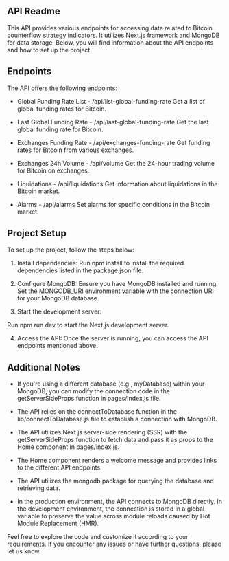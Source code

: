 ## API Readme

This API provides various endpoints for accessing data related to Bitcoin counterflow strategy indicators. It utilizes Next.js framework and MongoDB for data storage. Below, you will find information about the API endpoints and how to set up the project.

## Endpoints

The API offers the following endpoints:

+ Global Funding Rate List - /api/list-global-funding-rate
Get a list of global funding rates for Bitcoin.

+ Last Global Funding Rate - /api/last-global-funding-rate
Get the last global funding rate for Bitcoin.

+ Exchanges Funding Rate - /api/exchanges-funding-rate
Get funding rates for Bitcoin from various exchanges.

+ Exchanges 24h Volume - /api/volume
Get the 24-hour trading volume for Bitcoin on exchanges.

+ Liquidations - /api/liquidations
Get information about liquidations in the Bitcoin market.

+ Alarms - /api/alarms
Set alarms for specific conditions in the Bitcoin market.

## Project Setup

To set up the project, follow the steps below:

1. Install dependencies:
Run npm install to install the required dependencies listed in the package.json file.

2. Configure MongoDB:
Ensure you have MongoDB installed and running.
Set the MONGODB_URI environment variable with the connection URI for your MongoDB database.

3. Start the development server:

Run npm run dev to start the Next.js development server.

4. Access the API:
Once the server is running, you can access the API endpoints mentioned above.

## Additional Notes

+ If you're using a different database (e.g., myDatabase) within your MongoDB, you can modify the connection code in the getServerSideProps function in pages/index.js file.

+ The API relies on the connectToDatabase function in the lib/connectToDatabase.js file to establish a connection with MongoDB.

+ The API utilizes Next.js server-side rendering (SSR) with the getServerSideProps function to fetch data and pass it as props to the Home component in pages/index.js.

+ The Home component renders a welcome message and provides links to the different API endpoints.

+ The API utilizes the mongodb package for querying the database and retrieving data.

+ In the production environment, the API connects to MongoDB directly. In the development environment, the connection is stored in a global variable to preserve the value across module reloads caused by Hot Module Replacement (HMR).

Feel free to explore the code and customize it according to your requirements. If you encounter any issues or have further questions, please let us know.